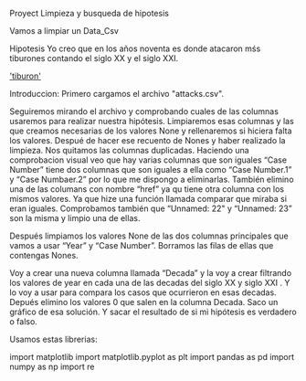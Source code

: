 Proyect Limpieza y busqueda de hipotesis

Vamos a limpiar un Data_Csv 

Hipotesis
Yo creo que en los años noventa es donde atacaron mśs tiburones contando el siglo XX y el siglo XXI.






['tiburon'](https://github.com/Sergio-Perez/data-cleaning-pandas/tree/master/INPUT/tiburon.jpeg)





Introduccion:
Primero cargamos el archivo "attacks.csv".      




Seguiremos  mirando el archivo y comprobando cuales de las columnas usaremos para realizar nuestra hipótesis.
Limpiaremos esas columnas y las que creamos necesarias de los valores None  y rellenaremos si hiciera falta los valores. Despué de hacer ese recuento de Nones y haber realizado la limpieza. Nos quitamos las columnas duplicadas. Haciendo una comprobacion visual veo que hay varias columnas que son iguales “Case Number” tiene dos columnas que son iguales a ella como “Case Number.1” y “Case Numbaer.2” por lo que me dispongo a eliminarlas. También elimino una de las columans con nombre “href” ya qu tiene otra columna con los mismos valores. Ya que hize una función llamada comparar que miraba si eran iguales. Comprobamos también que “Unnamed: 22" y “Unnamed: 23” son la misma y limpio una de ellas.



Después limpiamos los valores None de las dos columnas principales que vamos a usar “Year” y “Case Number”. Borramos las filas de ellas que contengas Nones.


Voy a crear una nueva columna llamada “Decada” y la voy a crear filtrando los valores de year en cada una de las decadas del siglo XX y siglo XXI . Y lo voy a usar para compara los casos que ocurrieron en esas decadas. Depués elimino los valores 0 que salen en la columna Decada.
Saco un gráfico de esa solución. 
 Y sacar el resultado de si mi hipótesis es verdadero o falso.




Usamos estas librerias:

import matplotlib
import matplotlib.pyplot as plt
import pandas as pd
import numpy as np
import re
